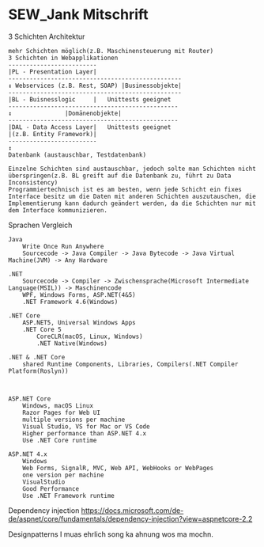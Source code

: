 # SEW_Jank Mitschrift
3 Schichten Architektur

	mehr Schichten möglich(z.B. Maschinensteuerung mit Router)
	3 Schichten in Webapplikationen
	-------------------------
	|PL - Presentation Layer|
	-------------------------------------------------
	↕ Webservices (z.B. Rest, SOAP)	|Businessobjekte|
	-------------------------------------------------
	|BL - Buisnesslogic     |	Unittests geeignet
	------------------------------------------------
	↕				|Domänenobjekte|
	------------------------------------------------
	|DAL - Data Access Layer|	Unittests geeignet
	|(z.B. Entity Framework)|
	-------------------------
	↕
	Datenbank (austauschbar, Testdatenbank)
	
	Einzelne Schichten sind austauschbar, jedoch solte man Schichten nicht überspringen(z.B. BL greift auf die Datenbank zu, führt zu Data Inconsistency)
	Programmiertechnisch ist es am besten, wenn jede Schicht ein fixes Interface besitz um die Daten mit anderen Schichten auszutauschen, die Implementierung kann dadurch geändert werden, da die Schichten nur mit dem Interface kommunizieren.


Sprachen Vergleich

	Java
		Write Once Run Anywhere
		Sourcecode -> Java Compiler -> Java Bytecode -> Java Virtual Machine(JVM) -> Any Hardware
		
	.NET
		Sourcecode -> Compiler -> Zwischensprache(Microsoft Intermediate Language(MSIL)) -> Maschinencode
		WPF, Windows Forms, ASP.NET(4&5)
		.NET Framework 4.6(Windows)
	
	.NET Core
		ASP.NET5, Universal Windows Apps
		.NET Core 5
			CoreCLR(macOS, Linux, Windows)
			.NET Native(Windows)
	
	.NET & .NET Core
		shared Runtime Components, Libraries, Compilers(.NET Compiler Platform(Roslyn))
	
	
	
	ASP.NET Core
		Windows, macOS Linux
		Razor Pages for Web UI
		multiple versions per machine
		Visual Studio, VS for Mac or VS Code
		Higher performance than ASP.NET 4.x
		Use .NET Core runtime
	
	ASP.NET 4.x
		Windows
		Web Forms, SignalR, MVC, Web API, WebHooks or WebPages
		one version per machine
		VisualStudio
		Good Performance
		Use .NET Framework runtime
				

Dependency injection
https://docs.microsoft.com/de-de/aspnet/core/fundamentals/dependency-injection?view=aspnetcore-2.2

Designpatterns
I muas ehrlich song ka ahnung wos ma mochn.
